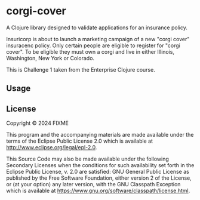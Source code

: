 # corgi-cover

A Clojure library designed to validate applications for an insurance policy.

Insuricorp is about to launch a marketing campaign of a new "corgi cover"
insuracenc policy. Only certain people are eligible to register for "corgi
cover". To be eligible they must own a corgi and live in either Illinois,
Washington, New York or Colorado.

This is Challenge 1 taken from the Enterprise Clojure course.

## Usage



## License

Copyright © 2024 FIXME

This program and the accompanying materials are made available under the
terms of the Eclipse Public License 2.0 which is available at
http://www.eclipse.org/legal/epl-2.0.

This Source Code may also be made available under the following Secondary
Licenses when the conditions for such availability set forth in the Eclipse
Public License, v. 2.0 are satisfied: GNU General Public License as published by
the Free Software Foundation, either version 2 of the License, or (at your
option) any later version, with the GNU Classpath Exception which is available
at https://www.gnu.org/software/classpath/license.html.
